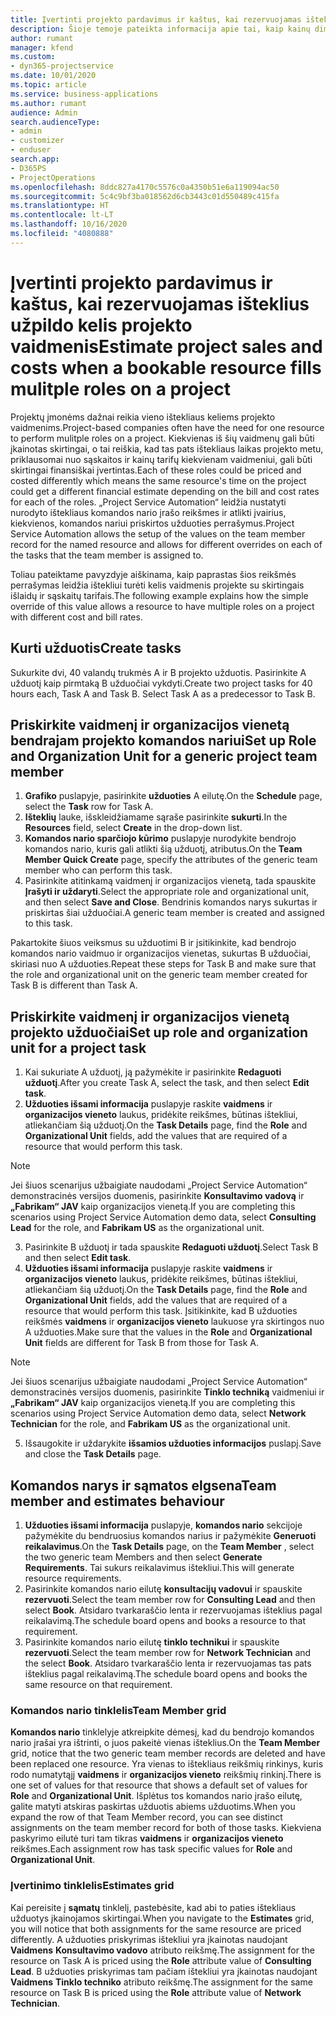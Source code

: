 ```yaml
---
title: Įvertinti projekto pardavimus ir kaštus, kai rezervuojamas išteklius užpildo kelis projekto vaidmenis
description: Šioje temoje pateikta informacija apie tai, kaip kainų dimensijas galima naudoti išteklių kainodarai, kuri užpildo kelis projekto vaidmenis, palaikyti.
author: rumant
manager: kfend
ms.custom:
- dyn365-projectservice
ms.date: 10/01/2020
ms.topic: article
ms.service: business-applications
ms.author: rumant
audience: Admin
search.audienceType:
- admin
- customizer
- enduser
search.app:
- D365PS
- ProjectOperations
ms.openlocfilehash: 8ddc827a4170c5576c0a4350b51e6a119094ac50
ms.sourcegitcommit: 5c4c9bf3ba018562d6cb3443c01d550489c415fa
ms.translationtype: HT
ms.contentlocale: lt-LT
ms.lasthandoff: 10/16/2020
ms.locfileid: "4080888"
---
```

# <a name="estimate-project-sales-and-costs-when-a-bookable-resource-fills-mulitple-roles-on-a-project"></a><span data-ttu-id="53a6f-103">Įvertinti projekto pardavimus ir kaštus, kai rezervuojamas išteklius užpildo kelis projekto vaidmenis</span><span class="sxs-lookup"><span data-stu-id="53a6f-103">Estimate project sales and costs when a bookable resource fills mulitple roles on a project</span></span> 

<span data-ttu-id="53a6f-104">Projektų įmonėms dažnai reikia vieno ištekliaus keliems projekto vaidmenims.</span><span class="sxs-lookup"><span data-stu-id="53a6f-104">Project-based companies often have the need for one resource to perform mulitple roles on a project.</span></span> <span data-ttu-id="53a6f-105">Kiekvienas iš šių vaidmenų gali būti įkainotas skirtingai, o tai reiškia, kad tas pats ištekliaus laikas projekto metu, priklausomai nuo sąskaitos ir kainų tarifų kiekvienam vaidmeniui, gali būti skirtingai finansiškai įvertintas.</span><span class="sxs-lookup"><span data-stu-id="53a6f-105">Each of these roles could be priced and costed differently which means the same resource's time on the project could get a different financial estimate depending on the bill and cost rates for each of the roles.</span></span> <span data-ttu-id="53a6f-106">„Project Service Automation“ leidžia nustatyti nurodyto ištekliaus komandos nario įrašo reikšmes ir atlikti įvairius, kiekvienos, komandos nariui priskirtos užduoties perrašymus.</span><span class="sxs-lookup"><span data-stu-id="53a6f-106">Project Service Automation allows the setup of the values on the team member record for the named resource and allows for different overrides on each of the tasks that the team member is assigned to.</span></span>

<span data-ttu-id="53a6f-107">Toliau pateiktame pavyzdyje aiškinama, kaip paprastas šios reikšmės perrašymas leidžia ištekliui turėti kelis vaidmenis projekte su skirtingais išlaidų ir sąskaitų tarifais.</span><span class="sxs-lookup"><span data-stu-id="53a6f-107">The following example  explains how the simple override of this value allows a resource to have multiple roles on a project with different cost and bill rates.</span></span>

## <a name="create-tasks"></a><span data-ttu-id="53a6f-108">Kurti užduotis</span><span class="sxs-lookup"><span data-stu-id="53a6f-108">Create tasks</span></span>
<span data-ttu-id="53a6f-109">Sukurkite dvi, 40 valandų trukmės A ir B projekto užduotis. Pasirinkite A užduotį kaip pirmtaką B užduočiai vykdyti.</span><span class="sxs-lookup"><span data-stu-id="53a6f-109">Create two project tasks for 40 hours each, Task A and Task B. Select Task A as a predecessor to Task B.</span></span>

## <a name="set-up-role-and-organization-unit-for-a-generic-project-team-member"></a><span data-ttu-id="53a6f-110">Priskirkite vaidmenį ir organizacijos vienetą bendrajam projekto komandos nariui</span><span class="sxs-lookup"><span data-stu-id="53a6f-110">Set up Role and Organization Unit for a generic project team member</span></span>

1. <span data-ttu-id="53a6f-111">**Grafiko** puslapyje, pasirinkite **užduoties** A eilutę.</span><span class="sxs-lookup"><span data-stu-id="53a6f-111">On the **Schedule** page, select the **Task** row for Task A.</span></span> 
2. <span data-ttu-id="53a6f-112">**Išteklių** lauke, išskleidžiamame sąraše pasirinkite **sukurti**.</span><span class="sxs-lookup"><span data-stu-id="53a6f-112">In the **Resources** field, select **Create** in the drop-down list.</span></span>
3. <span data-ttu-id="53a6f-113">**Komandos nario sparčiojo kūrimo** puslapyje nurodykite bendrojo komandos nario, kuris gali atlikti šią užduotį, atributus.</span><span class="sxs-lookup"><span data-stu-id="53a6f-113">On the **Team Member Quick Create** page, specify the attributes of the generic team member who can perform this task.</span></span>
4. <span data-ttu-id="53a6f-114">Pasirinkite atitinkamą vaidmenį ir organizacijos vienetą, tada spauskite **Įrašyti ir uždaryti**.</span><span class="sxs-lookup"><span data-stu-id="53a6f-114">Select the appropriate role and organizational unit, and then select **Save and Close**.</span></span> <span data-ttu-id="53a6f-115">Bendrinis komandos narys sukurtas ir priskirtas šiai užduočiai.</span><span class="sxs-lookup"><span data-stu-id="53a6f-115">A generic team member is created and assigned to this task.</span></span> 

<span data-ttu-id="53a6f-116">Pakartokite šiuos veiksmus su užduotimi B ir įsitikinkite, kad bendrojo komandos nario vaidmuo ir organizacijos vienetas, sukurtas B užduočiai, skiriasi nuo A užduoties.</span><span class="sxs-lookup"><span data-stu-id="53a6f-116">Repeat these steps for Task B and make sure that the role and organizational unit on the generic team member created for Task B is different than Task A.</span></span> 

## <a name="set-up-role-and-organization-unit-for-a-project-task"></a><span data-ttu-id="53a6f-117">Priskirkite vaidmenį ir organizacijos vienetą projekto užduočiai</span><span class="sxs-lookup"><span data-stu-id="53a6f-117">Set up role and organization unit for a project task</span></span>

1. <span data-ttu-id="53a6f-118">Kai sukuriate A užduotį, ją pažymėkite ir pasirinkite **Redaguoti užduotį**.</span><span class="sxs-lookup"><span data-stu-id="53a6f-118">After you create Task A, select the task, and then select **Edit task**.</span></span>
2. <span data-ttu-id="53a6f-119">**Užduoties išsami informacija** puslapyje raskite **vaidmens** ir **organizacijos vieneto** laukus, pridėkite reikšmes, būtinas ištekliui, atliekančiam šią užduotį.</span><span class="sxs-lookup"><span data-stu-id="53a6f-119">On the **Task Details** page, find the **Role** and **Organizational Unit** fields, add the values that are required of a resource that would perform this task.</span></span> 

  > [!NOTE]
  > <span data-ttu-id="53a6f-120">Jei šiuos scenarijus užbaigiate naudodami „Project Service Automation“ demonstracinės versijos duomenis, pasirinkite **Konsultavimo vadovą** ir **„Fabrikam“ JAV** kaip organizacijos vienetą.</span><span class="sxs-lookup"><span data-stu-id="53a6f-120">If you are completing this scenarios using Project Service Automation demo data, select **Consulting Lead** for the role, and **Fabrikam US** as the organizational unit.</span></span>

3. <span data-ttu-id="53a6f-121">Pasirinkite B užduotį ir tada spauskite **Redaguoti užduotį**.</span><span class="sxs-lookup"><span data-stu-id="53a6f-121">Select Task B and then select **Edit task**.</span></span>
4. <span data-ttu-id="53a6f-122">**Užduoties išsami informacija** puslapyje raskite **vaidmens** ir **organizacijos vieneto** laukus, pridėkite reikšmes, būtinas ištekliui, atliekančiam šią užduotį.</span><span class="sxs-lookup"><span data-stu-id="53a6f-122">On the **Task Details** page, find the **Role** and **Organizational Unit** fields, add the values that are required of a resource that would perform this task.</span></span> <span data-ttu-id="53a6f-123">Įsitikinkite, kad B užduoties reikšmės **vaidmens** ir **organizacijos vieneto** laukuose yra skirtingos nuo A užduoties.</span><span class="sxs-lookup"><span data-stu-id="53a6f-123">Make sure that the values in the **Role** and **Organizational Unit** fields are different for Task B from those for Task A.</span></span> 

  > [!NOTE]
  > <span data-ttu-id="53a6f-124">Jei šiuos scenarijus užbaigiate naudodami „Project Service Automation“ demonstracinės versijos duomenis, pasirinkite **Tinklo techniką** vaidmeniui ir **„Fabrikam“ JAV** kaip organizacijos vienetą.</span><span class="sxs-lookup"><span data-stu-id="53a6f-124">If you are completing this scenarios using Project Service Automation demo data, select **Network Technician** for the role, and **Fabrikam US** as the organizational unit.</span></span>

5. <span data-ttu-id="53a6f-125">Išsaugokite ir uždarykite **išsamios užduoties informacijos** puslapį.</span><span class="sxs-lookup"><span data-stu-id="53a6f-125">Save and close the **Task Details** page.</span></span> 

## <a name="team-member-and-estimates-behaviour"></a><span data-ttu-id="53a6f-126">Komandos narys ir sąmatos elgsena</span><span class="sxs-lookup"><span data-stu-id="53a6f-126">Team member and estimates behaviour</span></span> 

1. <span data-ttu-id="53a6f-127">**Užduoties išsami informacija** puslapyje, **komandos nario** sekcijoje pažymėkite du bendruosius komandos narius ir pažymėkite **Generuoti reikalavimus**.</span><span class="sxs-lookup"><span data-stu-id="53a6f-127">On the **Task Details** page, on the **Team Member** , select the two generic team Members and then select **Generate Requirements**.</span></span> <span data-ttu-id="53a6f-128">Tai sukurs reikalavimus ištekliui.</span><span class="sxs-lookup"><span data-stu-id="53a6f-128">This will generate resource requirements.</span></span> 
2. <span data-ttu-id="53a6f-129">Pasirinkite komandos nario eilutę **konsultacijų vadovui** ir spauskite **rezervuoti**.</span><span class="sxs-lookup"><span data-stu-id="53a6f-129">Select the team member row for **Consulting Lead** and then select **Book**.</span></span> <span data-ttu-id="53a6f-130">Atsidaro tvarkaraščio lenta ir rezervuojamas išteklius pagal reikalavimą.</span><span class="sxs-lookup"><span data-stu-id="53a6f-130">The schedule board opens and books a resource to that requirement.</span></span>
3. <span data-ttu-id="53a6f-131">Pasirinkite komandos nario eilutę **tinklo technikui** ir spauskite **rezervuoti**.</span><span class="sxs-lookup"><span data-stu-id="53a6f-131">Select the team member row for **Network Technician** and the select **Book**.</span></span> <span data-ttu-id="53a6f-132">Atsidaro tvarkaraščio lenta ir rezervuojamas tas pats išteklius pagal reikalavimą.</span><span class="sxs-lookup"><span data-stu-id="53a6f-132">The schedule board opens and books the same resource on that requirement.</span></span>

### <a name="team-member-grid"></a><span data-ttu-id="53a6f-133">Komandos nario tinklelis</span><span class="sxs-lookup"><span data-stu-id="53a6f-133">Team Member grid</span></span> 
<span data-ttu-id="53a6f-134">**Komandos nario** tinklelyje atkreipkite dėmesį, kad du bendrojo komandos nario įrašai yra ištrinti, o juos pakeitė vienas išteklius.</span><span class="sxs-lookup"><span data-stu-id="53a6f-134">On the **Team Member** grid, notice that the two generic team member records are deleted and have been replaced one resource.</span></span> <span data-ttu-id="53a6f-135">Yra vienas to ištekliaus reikšmių rinkinys, kuris rodo numatytąjį **vaidmens** ir **organizacijos vieneto** reikšmių rinkinį.</span><span class="sxs-lookup"><span data-stu-id="53a6f-135">There is one set of values for that resource that shows a default set of values for **Role** and **Organizational Unit**.</span></span>
<span data-ttu-id="53a6f-136">Išplėtus tos komandos nario įrašo eilutę, galite matyti atskiras paskirtas užduotis abiems užduotims.</span><span class="sxs-lookup"><span data-stu-id="53a6f-136">When you expand the row of that Team Member record, you can see distinct assignments on the team member record for both of those tasks.</span></span> <span data-ttu-id="53a6f-137">Kiekviena paskyrimo eilutė turi tam tikras **vaidmens** ir **organizacijos vieneto** reikšmes.</span><span class="sxs-lookup"><span data-stu-id="53a6f-137">Each assignment row has task specific values for **Role** and **Organizational Unit**.</span></span> 

### <a name="estimates-grid"></a><span data-ttu-id="53a6f-138">Įvertinimo tinklelis</span><span class="sxs-lookup"><span data-stu-id="53a6f-138">Estimates grid</span></span> 
<span data-ttu-id="53a6f-139">Kai pereisite į **sąmatų** tinklelį, pastebėsite, kad abi to paties ištekliaus užduotys įkainojamos skirtingai.</span><span class="sxs-lookup"><span data-stu-id="53a6f-139">When you navigate to the **Estimates** grid, you will notice that both assignments for the same resource are priced differently.</span></span>
<span data-ttu-id="53a6f-140">A užduoties priskyrimas ištekliui yra įkainotas naudojant **Vaidmens** **Konsultavimo vadovo** atributo reikšmę.</span><span class="sxs-lookup"><span data-stu-id="53a6f-140">The assignment for the resource on Task A is priced using the **Role** attribute value of **Consulting Lead**.</span></span> <span data-ttu-id="53a6f-141">B užduoties priskyrimas tam pačiam ištekliui yra įkainotas naudojant **Vaidmens** **Tinklo techniko** atributo reikšmę.</span><span class="sxs-lookup"><span data-stu-id="53a6f-141">The assignment for the same resource on Task B is priced using the **Role** attribute value of **Network Technician**.</span></span>





